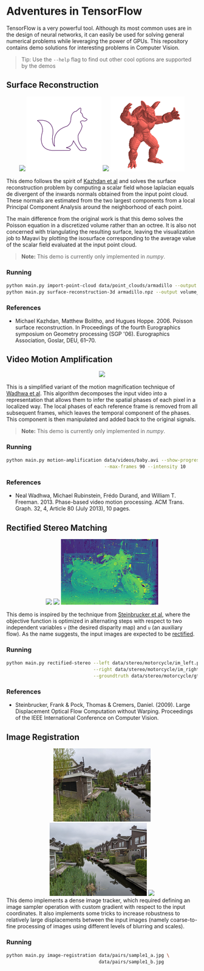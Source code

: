 # Adventures in TensorFlow
TensorFlow is a very powerful tool. Although its most common uses are in the design of neural networks, it can easily be used for solving general numerical problems while leveraging the power of GPUs.
This repository contains demo solutions for interesting problems in Computer Vision.

> Tip: Use the `--help` flag to find out other cool options are supported by the demos

## Surface Reconstruction
<div align="center">
<img src="data/demos/fox_indicator_field.gif" width="196" height="auto"/>
<img src="data/demos/fox_isocurve.png" width="196" height="auto"/>
<img src="data/demos/armadillo_indicator_field.gif" height="196" height="auto"/>
<img src="data/demos/armadillo_isosurface.png" height="196" height="auto"/>
</div>

This demo follows the spirit of [Kazhdan et al](#kazhdan2007) and solves the surface reconstruction problem by computing a scalar field whose laplacian equals de divergent of the inwards normals obtained from the input point cloud. These normals are estimated from the two largest components from a local Principal Component Analysis around the neighborhood of each point.

The main difference from the original work is that this demo solves the Poisson equation in a discretized volume rather than an octree. It is also not concerned with triangulating the resulting surface, leaving the visualization job to Mayavi by plotting the isosurface corresponding to the average value of the scalar field evaluated at the input point cloud.

> **Note:** This demo is currently only implemented in *numpy*.

### Running
```bash
python main.py import-point-cloud data/point_clouds/armadillo --output armadillo.npz
python main.py surface-reconstruction-3d armadillo.npz --output volume_armadillo.npz
```

### References
- <a name="kazhdan2007"></a> Michael Kazhdan, Matthew Bolitho, and Hugues Hoppe. 2006. Poisson surface reconstruction. In Proceedings of the fourth Eurographics symposium on Geometry processing (SGP '06). Eurographics Association, Goslar, DEU, 61–70.

## Video Motion Amplification
<div align="center">
<img src="data/demos/motion_amplification.gif"/>
</div>

This is a simplified variant of the motion magnification technique of [Wadhwa et al](#wadhwa2013). This algorithm decomposes the input video into a representation that allows them to infer the spatial phases of each pixel in a localized way. The local phases of each reference frame is removed from all subsequent frames, which leaves the temporal component of the phases. This component is then manipulated and added back to the original signals.

> **Note:** This demo is currently only implemented in *numpy*.

### Running
```bash
python main.py motion-amplification data/videos/baby.avi --show-progress \
                                    --max-frames 90 --intensity 10
```

### References
- <a name="wadhwa2013"></a>Neal Wadhwa, Michael Rubinstein, Frédo Durand, and William T. Freeman. 2013. Phase-based video motion processing. ACM Trans. Graph. 32, 4, Article 80 (July 2013), 10 pages.

## Rectified Stereo Matching
<div align="center">
<img src="data/stereo/motorcycle/im_left.png" width="256" height="auto"/>
<img src="data/stereo/motorcycle/im_right.png" width="256" height="auto"/>
<img src="data/demos/rectified_stereo.gif"/>
</div>

This demo is inspired by the technique from [Steinbrucker et al](#steinbrucker2009), where the objective function is optimized in alternating steps with respect to two independent variables `v` (the desired disparity map) and `u` (an auxiliary flow).
As the name suggests, the input images are expected to be [rectified](https://en.wikipedia.org/wiki/Image_rectification).

### Running
```bash
python main.py rectified-stereo --left data/stereo/motorcycle/im_left.png \
                                --right data/stereo/motorcycle/im_right.png \
                                --groundtruth data/stereo/motorcycle/gt.npz
```

### References
- <a name="steinbrucker2009"></a>Steinbrucker, Frank & Pock, Thomas & Cremers, Daniel. (2009). Large Displacement Optical Flow Computation without Warping. Proceedings of the IEEE International Conference on Computer Vision.

## Image Registration
<div align="center">
<img src="data/pairs/sample1_a.jpg" width="256" height="auto"/>
<img src="data/pairs/sample1_b.jpg" width="256" height="auto"/>
<img src="data/demos/registration_demo.gif"/>
</div>
This demo implements a dense image tracker, which required defining an image sampler operation with custom gradient with respect to the input coordinates. It also implements some tricks to increase robustness to relatively large displacements between the input images (namely coarse-to-fine processing of images using different levels of blurring and scales).

### Running

```bash
python main.py image-registration data/pairs/sample1_a.jpg \
                                  data/pairs/sample1_b.jpg
```